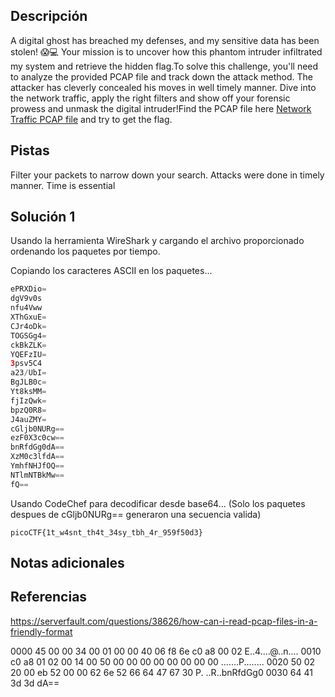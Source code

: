 ## Descripción
A digital ghost has breached my defenses, and my sensitive data has been stolen! 😱💻 Your mission is to uncover how this phantom intruder infiltrated my system and retrieve the hidden flag.To solve this challenge, you'll need to analyze the provided PCAP file and track down the attack method. The attacker has cleverly concealed his moves in well timely manner. Dive into the network traffic, apply the right filters and show off your forensic prowess and unmask the digital intruder!Find the PCAP file here [Network Traffic PCAP file](https://challenge-files.picoctf.net/c_verbal_sleep/a917f567b9cc0f1a730a7801b309955df4d2234a8114326857b9759e9e5d0453/myNetworkTraffic.pcap) and try to get the flag.
## Pistas
Filter your packets to narrow down your search.
Attacks were done in timely manner.
Time is essential
## Solución 1
Usando la herramienta WireShark y cargando el archivo proporcionado ordenando los paquetes por tiempo.

Copiando los caracteres ASCII en los paquetes...
```php
ePRXDio=
dgV9v0s
nfu4Vww
XThGxuE=
CJr4oDk=
TOGSGg4=
ckBkZLK=
YQEFzIU=
3psv5C4
a23/UbI=
BgJLB0c=
Yt8ksMM=
fjIzQwk=
bpzQ0R8=
J4auZMY=
cGljb0NURg==
ezF0X3c0cw==
bnRfdGg0dA==
XzM0c3lfdA==
YmhfNHJfOQ==
NTlmNTBkMw==
fQ==
```

Usando CodeChef para decodificar desde base64...
(Solo los paquetes despues de cGljb0NURg== generaron una secuencia valida)
```
picoCTF{1t_w4snt_th4t_34sy_tbh_4r_959f50d3}
```
## Notas adicionales


## Referencias
https://serverfault.com/questions/38626/how-can-i-read-pcap-files-in-a-friendly-format

0000   45 00 00 34 00 01 00 00 40 06 f8 6e c0 a8 00 02   E..4....@..n....
0010   c0 a8 01 02 00 14 00 50 00 00 00 00 00 00 00 00   .......P........
0020   50 02 20 00 eb 52 00 00 62 6e 52 66 64 47 67 30   P. ..R..bnRfdGg0
0030   64 41 3d 3d                                       dA==
